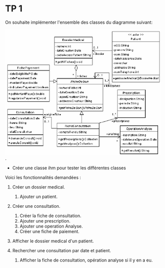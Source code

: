 # TP 1
On souhaite implémenter l'ensemble des classes du diagramme suivant:

![TP1](tp1.png "TP 1").

- Créer une classe ihm pour tester les différentes classes

Voici les fonctionnalités demandées :

1. Créer un dossier medical.
    1. Ajouter un patient.
2. Créer une consultation.
    1. Créer la fiche de consultation.
    2. Ajouter une prescription.
    3. Ajouter une operation Analyse.
    4. Créer une fiche de paiement. 

3. Afficher le dossier medical d'un patient.
4. Rechercher une consultation par date et patient.
    1. Afficher la fiche de consultation, opération analyse si il y en a eu.